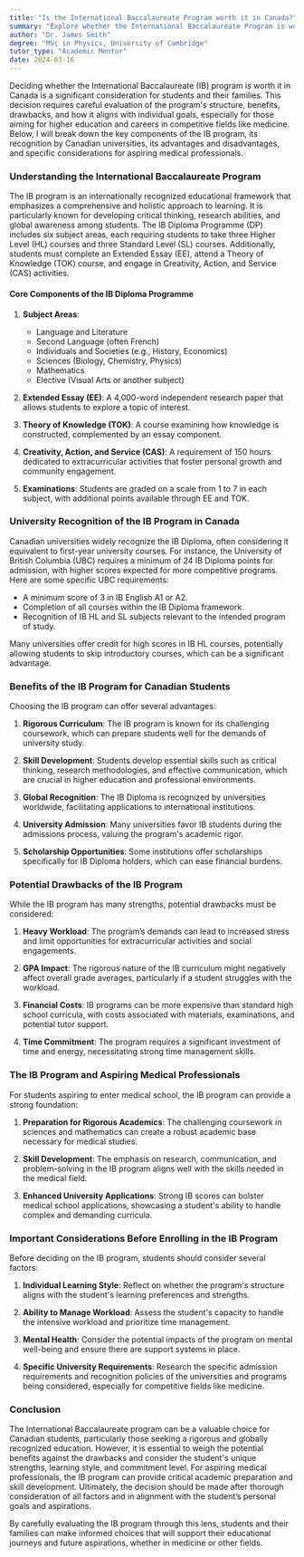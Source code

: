 ```yaml
---
title: "Is the International Baccalaureate Program worth it in Canada?"
summary: "Explore whether the International Baccalaureate Program is worth it in Canada, considering its benefits, drawbacks, and university recognition."
author: "Dr. James Smith"
degree: "MSc in Physics, University of Cambridge"
tutor_type: "Academic Mentor"
date: 2024-03-16
---
```


Deciding whether the International Baccalaureate (IB) program is worth it in Canada is a significant consideration for students and their families. This decision requires careful evaluation of the program's structure, benefits, drawbacks, and how it aligns with individual goals, especially for those aiming for higher education and careers in competitive fields like medicine. Below, I will break down the key components of the IB program, its recognition by Canadian universities, its advantages and disadvantages, and specific considerations for aspiring medical professionals.

### Understanding the International Baccalaureate Program

The IB program is an internationally recognized educational framework that emphasizes a comprehensive and holistic approach to learning. It is particularly known for developing critical thinking, research abilities, and global awareness among students. The IB Diploma Programme (DP) includes six subject areas, each requiring students to take three Higher Level (HL) courses and three Standard Level (SL) courses. Additionally, students must complete an Extended Essay (EE), attend a Theory of Knowledge (TOK) course, and engage in Creativity, Action, and Service (CAS) activities.

#### Core Components of the IB Diploma Programme

1. **Subject Areas**:
   - Language and Literature
   - Second Language (often French)
   - Individuals and Societies (e.g., History, Economics)
   - Sciences (Biology, Chemistry, Physics)
   - Mathematics
   - Elective (Visual Arts or another subject)

2. **Extended Essay (EE)**: A 4,000-word independent research paper that allows students to explore a topic of interest.

3. **Theory of Knowledge (TOK)**: A course examining how knowledge is constructed, complemented by an essay component.

4. **Creativity, Action, and Service (CAS)**: A requirement of 150 hours dedicated to extracurricular activities that foster personal growth and community engagement.

5. **Examinations**: Students are graded on a scale from 1 to 7 in each subject, with additional points available through EE and TOK.

### University Recognition of the IB Program in Canada

Canadian universities widely recognize the IB Diploma, often considering it equivalent to first-year university courses. For instance, the University of British Columbia (UBC) requires a minimum of 24 IB Diploma points for admission, with higher scores expected for more competitive programs. Here are some specific UBC requirements:

- A minimum score of 3 in IB English A1 or A2.
- Completion of all courses within the IB Diploma framework.
- Recognition of IB HL and SL subjects relevant to the intended program of study.

Many universities offer credit for high scores in IB HL courses, potentially allowing students to skip introductory courses, which can be a significant advantage.

### Benefits of the IB Program for Canadian Students

Choosing the IB program can offer several advantages:

1. **Rigorous Curriculum**: The IB program is known for its challenging coursework, which can prepare students well for the demands of university study.

2. **Skill Development**: Students develop essential skills such as critical thinking, research methodologies, and effective communication, which are crucial in higher education and professional environments.

3. **Global Recognition**: The IB Diploma is recognized by universities worldwide, facilitating applications to international institutions.

4. **University Admission**: Many universities favor IB students during the admissions process, valuing the program's academic rigor.

5. **Scholarship Opportunities**: Some institutions offer scholarships specifically for IB Diploma holders, which can ease financial burdens.

### Potential Drawbacks of the IB Program

While the IB program has many strengths, potential drawbacks must be considered:

1. **Heavy Workload**: The program’s demands can lead to increased stress and limit opportunities for extracurricular activities and social engagements.

2. **GPA Impact**: The rigorous nature of the IB curriculum might negatively affect overall grade averages, particularly if a student struggles with the workload.

3. **Financial Costs**: IB programs can be more expensive than standard high school curricula, with costs associated with materials, examinations, and potential tutor support.

4. **Time Commitment**: The program requires a significant investment of time and energy, necessitating strong time management skills.

### The IB Program and Aspiring Medical Professionals

For students aspiring to enter medical school, the IB program can provide a strong foundation:

1. **Preparation for Rigorous Academics**: The challenging coursework in sciences and mathematics can create a robust academic base necessary for medical studies.

2. **Skill Development**: The emphasis on research, communication, and problem-solving in the IB program aligns well with the skills needed in the medical field.

3. **Enhanced University Applications**: Strong IB scores can bolster medical school applications, showcasing a student's ability to handle complex and demanding curricula.

### Important Considerations Before Enrolling in the IB Program

Before deciding on the IB program, students should consider several factors:

1. **Individual Learning Style**: Reflect on whether the program's structure aligns with the student's learning preferences and strengths.

2. **Ability to Manage Workload**: Assess the student's capacity to handle the intensive workload and prioritize time management.

3. **Mental Health**: Consider the potential impacts of the program on mental well-being and ensure there are support systems in place.

4. **Specific University Requirements**: Research the specific admission requirements and recognition policies of the universities and programs being considered, especially for competitive fields like medicine.

### Conclusion

The International Baccalaureate program can be a valuable choice for Canadian students, particularly those seeking a rigorous and globally recognized education. However, it is essential to weigh the potential benefits against the drawbacks and consider the student's unique strengths, learning style, and commitment level. For aspiring medical professionals, the IB program can provide critical academic preparation and skill development. Ultimately, the decision should be made after thorough consideration of all factors and in alignment with the student’s personal goals and aspirations.

By carefully evaluating the IB program through this lens, students and their families can make informed choices that will support their educational journeys and future aspirations, whether in medicine or other fields.
    